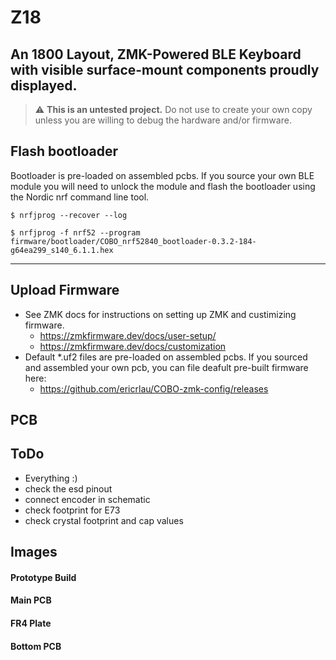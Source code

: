 # Z18
## An 1800 Layout, ZMK-Powered BLE Keyboard with visible surface-mount components proudly displayed.

> :warning: **This is an untested project.** Do not use to create your own copy unless you are willing to debug the hardware and/or firmware. 

## Flash bootloader
Bootloader is pre-loaded on assembled pcbs. If you source your own BLE module you will need to unlock the module and flash the bootloader using the Nordic nrf command line tool. 
```
$ nrfjprog --recover --log 
```
```
$ nrfjprog -f nrf52 --program firmware/bootloader/COBO_nrf52840_bootloader-0.3.2-184-g64ea299_s140_6.1.1.hex
```

------------------------------------
## Upload Firmware 

- See ZMK docs for instructions on setting up ZMK and custimizing firmware.  
	* https://zmkfirmware.dev/docs/user-setup/
	* https://zmkfirmware.dev/docs/customization 
- Default *.uf2 files are pre-loaded on assembled pcbs. If you sourced and assembled your own pcb, you can file deafult pre-built firmware here: 
	- https://github.com/ericrlau/COBO-zmk-config/releases

## PCB

## ToDo 
- Everything :)
- check the esd pinout
- connect encoder in schematic
- check footprint for E73
- check crystal footprint and cap values

## Images

#### Prototype Build

#### Main PCB

#### FR4 Plate

#### Bottom PCB




